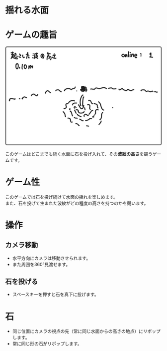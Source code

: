# 揺れる水面

# ゲームの趣旨

![alt text](./img/game_window.png)

このゲームはどこまでも続く水面に石を投げ入れて、その**波紋の高さ**を競うゲームです。

# ゲーム性

このゲームでは石を投げ続けて水面の揺れを楽しめます。  
また、石を投げて生まれた波紋がどの程度の高さを持つのかを競います。

# 操作

## カメラ移動

- 水平方向にカメラは移動させられます。
- また周囲を360°見渡せます。

## 石を投げる

- スペースキーを押すと石を真下に投げます。

# 石

- 同じ位置にカメラの視点の先（常に同じ水面からの高さの地点）にリポップします。
- 常に同じ形の石がリポップします。
